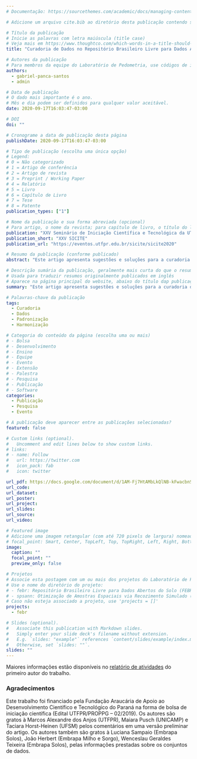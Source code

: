 ```yaml
---
# Documentação: https://sourcethemes.com/academic/docs/managing-content/

# Adicione um arquivo cite.bib ao diretório desta publicação contendo seus dados bibliográficos

# Título da publicação
# Inicie as palavras com letra maiúscula (title case)
# Veja mais em https://www.thoughtco.com/which-words-in-a-title-should-be-capitalized-1691026
title: "Curadoria de Dados no Repositório Brasileiro Livre para Dados Abertos Do Solo"

# Autores da publicação
# Para membros da equipe do Laboratório de Pedometria, use códigos de identificação conforme 'content/authors'
authors:
  - gabriel-panca-santos
  - admin

# Data de publicação
# O dado mais importante é o ano.
# Mês e dia podem ser definidos para qualquer valor aceitável.
date: 2020-09-17T16:03:47-03:00

# DOI
doi: ""

# Cronograme a data de publicação desta página
publishDate: 2020-09-17T16:03:47-03:00

# Tipo de publicação (escolha uma única opção)
# Legend:
# 0 = Não categorizado
# 1 = Artigo de conferência
# 2 = Artigo de revista
# 3 = Preprint / Working Paper
# 4 = Relatório
# 5 = Livro
# 6 = Capítulo de Livro
# 7 = Tese
# 8 = Patente
publication_types: ["1"]

# Nome da publicação e sua forma abreviada (opcional)
# Para artigo, o nome da revista; para capítulo de livro, o título do livro; para artigo de conferência, o nome da conferência
publication: "XXV Seminário de Iniciação Científica e Tecnológica da UTFPR"
publication_short: "XXV SICITE"
publication_url: "https://eventos.utfpr.edu.br/sicite/sicite2020"

# Resumo da publicação (conforme publicado)
abstract: "Este artigo apresenta sugestões e soluções para a curadoria de dados no Repositório Brasileiro Livre para Dados Abertos do Solo (FEBR), com destaque para a melhoria da qualidade da descrição dos métodos de análise de solo. Os métodos e procedimentos de curadoria adotados tiveram o intuito de melhorar a consistência documental e a qualidade dos dados. O resgate de informações dos métodos de análise química e física do solo teve prioridade e as devidas informações coletadas foram anexadas às tabelas. Para a maioria dos conjuntos de dados, essas informações foram obtidas diretamente da seção 'Material e Métodos' dos trabalhos originais de levantamento de solos publicados pela Embrapa Solos. Em geral, foram observadas inúmeras inconsistências nos conjuntos de dados. Dentre as principais estão a ausência de descrição dos métodos analíticos no trabalho original, falta de dados, parcialmente completos ou até mesmo esquecimento por parte dos autores são frequentes. Uma estratégia que se mostrou importante foi contatar pesquisadores da área para sanar dúvidas, especialmente no caso de conjuntos de dados com mais de 40 anos desde sua publicação. O artigo também faz o levantamento do padrão de descrição de métodos analíticos em trabalhos que se basearam na edição de 1979 do Manual de Métodos de Análise de Solo da Embrapa. Em geral, a curadoria dos dados mostrou alguns pontos que são necessários para a melhoria documental de futuros projetos. É necessária apresentação dos métodos com mais cautela e completude. Essa apresentação dos métodos é imprescindível desde a captação desses dados para um repositório quanto para um pesquisador que terá como base esse projeto que já fora realizado."

# Descrição sumária da publicação, geralmente mais curta do que o resumo publicado
# Usada para traduzir resumos originalmente publicados em inglês
# Aparece na página principal do website, abaixo do título dap publicação
summary: "Este artigo apresenta sugestões e soluções para a curadoria de dados no Repositório Brasileiro Livre para Dados Abertos do Solo (FEBR), com destaque para a melhoria da qualidade da descrição dos métodos de análise de solo. Para isso, foi realizado levantamento do padrão de descrição de métodos analíticos em trabalhos que se basearam na [edição de 1979](http://www.infoteca.cnptia.embrapa.br/infoteca/handle/doc/330592) do Manual de Métodos de Análise de Solo da Embrapa."

# Palavras-chave da publicação
tags:
  - Curadoria
  - Dados
  - Padronização
  - Harmonização

# Categoria do conteúdo da página (escolha uma ou mais)
# - Bolsa
# - Desenvolvimento
# - Ensino
# - Equipe
# - Evento
# - Extensão
# - Palestra
# - Pesquisa
# - Publicação
# - Software
categories:
  - Publicação
  - Pesquisa
  - Evento

# A publicação deve aparecer entre as publicações selecionadas?
featured: false

# Custom links (optional).
#   Uncomment and edit lines below to show custom links.
# links:
# - name: Follow
#   url: https://twitter.com
#   icon_pack: fab
#   icon: twitter

url_pdf: https://docs.google.com/document/d/1AM-Fj7HtAMbLkQlNB-kFwacbnSprABjNHSvX9H7ofdc/
url_code:
url_dataset:
url_poster:
url_project:
url_slides:
url_source:
url_video:

# Featured image
# Adicione uma imagem retangular (com até 720 pixels de largura) nomeada 'featured' ao diretório desta publicação
# focal_point: Smart, Center, TopLeft, Top, TopRight, Left, Right, BottomLeft, Bottom, BottomRight
image:
  caption: ""
  focal_point: ""
  preview_only: false

# Projetos
# Associe esta postagem com um ou mais dos projetos do Laboratório de Pedometria
# Use o nome do diretório do projeto:
# - febr: Repositório Brasileiro Livre para Dados Abertos do Solo (FEBR)
# - spsann: Otimização de Amostras Espaciais via Recozimento Simulado (SPSANN)
# Caso não esteja associado a projeto, use 'projects = []'
projects:
  - febr

# Slides (optional).
#   Associate this publication with Markdown slides.
#   Simply enter your slide deck's filename without extension.
#   E.g. `slides: "example"` references `content/slides/example/index.md`.
#   Otherwise, set `slides: ""`.
slides: ""
---
```


Maiores informações estão disponíveis no [relatório de atividades](https://docs.google.com/document/d/1mYhUgL85znm-QASdDEizIWpDUTnn4ZTR3TY7EjmJ7yU/edit) do primeiro autor do trabalho.

### Agradecimentos

Este trabalho foi financiado pela Fundação Araucária de Apoio ao Desenvolvimento Científico e Tecnológico do Paraná na forma de bolsa de iniciação científica (Edital UTFPR/PROPPG – 02/2019). Os autores são gratos à Marcos Alexandre dos Anjos (UTFPR), Maiara Pusch (UNICAMP) e Taciara Horst-Heinen (UFSM) pelos comentários em uma versão preliminar do artigo. Os autores também são gratos à Luciana Sampaio (Embrapa Solos), João Herbert (Embrapa Milho e Sorgo), Wenceslau Geraldes Teixeira (Embrapa Solos), pelas informações prestadas sobre os conjuntos de dados.